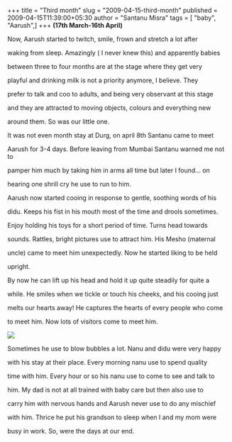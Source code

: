 +++
title = "Third month"
slug = "2009-04-15-third-month"
published = 2009-04-15T11:39:00+05:30
author = "Santanu Misra"
tags = [ "baby", "Aarush",]
+++
**(17th March-16th April)**  

Now, Aarush started to twitch, smile, frown and stretch a lot after
waking from sleep. Amazingly ( I never knew this) and apparently babies
between three to four months are at the stage where they get very
playful and drinking milk is not a priority anymore, I believe. They
prefer to talk and coo to adults, and being very observant at this stage
and they are attracted to moving objects, colours and everything new
around them. So was our little one.

It was not even month stay at Durg, on april 8th Santanu came to meet
Aarush for 3-4 days. Before leaving from Mumbai Santanu warned me not to
pamper him much by taking him in arms all time but later I found... on
hearing one shrill cry he use to run to him.

Aarush now started cooing in response to gentle, soothing words of his
didu. Keeps his fist in his mouth most of the time and drools sometimes.
Enjoy holding his toys for a short period of time. Turns head towards
sounds. Rattles, bright pictures use to attract him. His Mesho (maternal
uncle) came to meet him unexpectedly. Now he started liking to be held
upright.

By now he can lift up his head and hold it up quite steadily for quite a
while. He smiles when we tickle or touch his cheeks, and his cooing just
melts our hearts away! He captures the hearts of every people who come
to meet him. Now lots of visitors come to meet him.

  

[![](../images/thumbnails/2009-04-15-third-month-aarush-3rddmonth.jpg)](../images/2009-04-15-third-month-aarush-3rddmonth.jpg)

Sometimes he use to blow bubbles a lot. Nanu and didu were very happy
with his stay at their place. Every morning nanu use to spend quality
time with him. Every hour or so his nanu use to come to see and talk to
him. My dad is not at all trained with baby care but then also use to
carry him with nervous hands and Aarush never use to do any mischief
with him. Thrice he put his grandson to sleep when I and my mom were
busy in work. So, were the days at our end.
